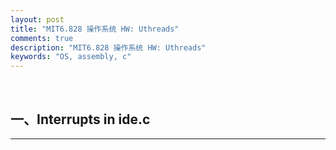 ```yaml
---
layout: post
title: "MIT6.828 操作系统 HW: Uthreads"
comments: true
description: "MIT6.828 操作系统 HW: Uthreads"
keywords: "OS, assembly, c"
---
```


&nbsp;

## 一、Interrupts in ide.c

___